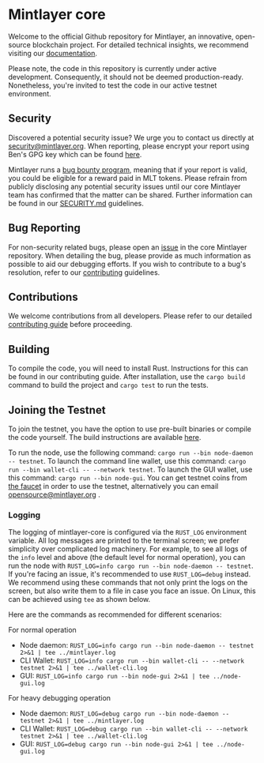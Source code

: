 # Mintlayer core

Welcome to the official Github repository for Mintlayer, an innovative, open-source blockchain project. For detailed technical insights, we recommend visiting our [documentation](https://docs.mintlayer.org/).

Please note, the code in this repository is currently under active development. Consequently, it should not be deemed production-ready. Nonetheless, you're invited to test the code in our active testnet environment.

## Security

Discovered a potential security issue? We urge you to contact us directly at security@mintlayer.org. When reporting, please encrypt your report using Ben's GPG key which can be found [here](https://www.mintlayer.org/assets/keys/ben).

Mintlayer runs a [bug bounty program](https://www.mintlayer.org/bug-bounties), meaning that if your report is valid, you could be eligible for a reward paid in MLT tokens. Please refrain from publicly disclosing any potential security issues until our core Mintlayer team has confirmed that the matter can be shared. Further information can be found in our [SECURITY.md](https://github.com/mintlayer/mintlayer-core/blob/master/SECURITY.md) guidelines.

## Bug Reporting

For non-security related bugs, please open an [issue](https://github.com/mintlayer/mintlayer-core/issues/new) in the core Mintlayer repository. When detailing the bug, please provide as much information as possible to aid our debugging efforts. If you wish to contribute to a bug's resolution, refer to our [contributing](https://github.com/mintlayer/mintlayer-core/blob/master/CONTRIBUTING.md) guidelines.

## Contributions

We welcome contributions from all developers. Please refer to our detailed [contributing guide](https://github.com/mintlayer/mintlayer-core/blob/master/CONTRIBUTING.md) before proceeding.

## Building

To compile the code, you will need to install Rust. Instructions for this can be found in our contributing guide. After installation, use the `cargo build` command to build the project and `cargo test` to run the tests.

## Joining the Testnet

To join the testnet, you have the option to use pre-built binaries or compile the code yourself. The build instructions are available [here](https://docs.mintlayer.org/testnet/node-setup-cli).

To run the node, use the following command: `cargo run --bin node-daemon -- testnet`. To launch the command line wallet, use this command: `cargo run --bin wallet-cli -- --network testnet`. To launch the GUI wallet, use this command: `cargo run --bin node-gui`. You can get testnet coins from [the faucet](https://faucet.mintlayer.org/) in order to use the testnet, alternatively you can email opensource@mintlayer.org .

### Logging
The logging of mintlayer-core is configured via the `RUST_LOG` environment variable. All log messages are printed to the terminal screen; we prefer simplicity over complicated log machinery. For example, to see all logs of the `info` level and above (the default level for normal operation), you can run the node with `RUST_LOG=info cargo run --bin node-daemon -- testnet`. If you're facing an issue, it's recommended to use `RUST_LOG=debug` instead. We recommend using these commands that not only print the logs on the screen, but also write them to a file in case you face an issue. On Linux, this can be achieved using `tee` as shown below.

Here are the commands as recommended for different scenarios:

For normal operation
- Node daemon: `RUST_LOG=info cargo run --bin node-daemon -- testnet 2>&1 | tee ../mintlayer.log`
- CLI Wallet:  `RUST_LOG=info cargo run --bin wallet-cli -- --network testnet 2>&1 | tee ../wallet-cli.log`
- GUI:         `RUST_LOG=info cargo run --bin node-gui 2>&1 | tee ../node-gui.log`

For heavy debugging operation
- Node daemon: `RUST_LOG=debug cargo run --bin node-daemon -- testnet 2>&1 | tee ../mintlayer.log`
- CLI Wallet:  `RUST_LOG=debug cargo run --bin wallet-cli -- --network testnet 2>&1 | tee ../wallet-cli.log`
- GUI:         `RUST_LOG=debug cargo run --bin node-gui 2>&1 | tee ../node-gui.log`
